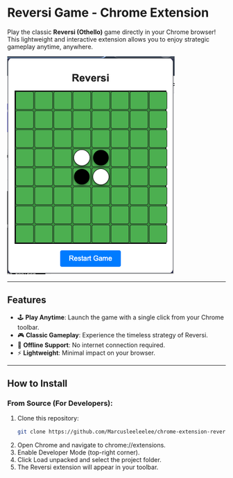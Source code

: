 # **Reversi Game - Chrome Extension**

Play the classic **Reversi (Othello)** game directly in your Chrome browser! This lightweight and interactive extension allows you to enjoy strategic gameplay anytime, anywhere.

![Demo](./Demo.png)

---

## **Features**

- 🕹️ **Play Anytime**: Launch the game with a single click from your Chrome toolbar.
- 🎮 **Classic Gameplay**: Experience the timeless strategy of Reversi.
- 🚀 **Offline Support**: No internet connection required.
- ⚡ **Lightweight**: Minimal impact on your browser.

---

## **How to Install**

### From Source (For Developers):

1. Clone this repository:
   ```bash
   git clone https://github.com/Marcusleeleelee/chrome-extension-reversi.git
   ```
2. Open Chrome and navigate to chrome://extensions.
3. Enable Developer Mode (top-right corner).
4. Click Load unpacked and select the project folder.
5. The Reversi extension will appear in your toolbar.
